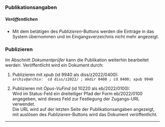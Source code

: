 
### Publikationsangaben

##### Veröffentlichen 

  * Mit dem betätigen des *Publizieren*-Buttons werden die Einträge in das 
    System übernommen und im Eingangsverzeichnis nicht mehr angezeigt. 

### Publizieren

  Im Abschnitt *Dokumentprüfer* kann die Publikation weiterhin bearbeitet
  werden. Veröffentlicht wird ein Dokument durch:

  1. Publizieren mit *xpub* (id 9940 als diss/z2022/0400):  
    `archiv@archiv: 
     cd diss/z2022/ ; mkdir 0400 ; cd 0400; xpub 9940
    `

  2. Publizieren mit *Opus-VuFind* (id 10220 als eb/2022/0100):  
    Wird im Status-Feld ein dreiteiliger Pfad der Form eb/2022/0100
    angegeben, wird dieses Feld zur Festlegung der Zugangs-URL
    verwendet.  
    Die URL wird auf der letzten Seite der Publikationsangaben angezeigt,
    mit auslösen des *Publizieren*-Buttons wird das Dokument veröffentlicht.

--------------------------------------------------------------------------
